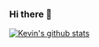 ### Hi there 👋
[![Kevin's github stats](https://github-readme-stats.vercel.app/api?username=kevin-valerio)](https://github.com/anuraghazra/github-readme-stats)
<!--
**kevin-valerio/kevin-valerio** is a ✨ _special_ ✨ repository because its `README.md` (this file) appears on your GitHub profile.

Here are some ideas to get you started:

- 🔭 I’m currently working on ...
- 🌱 I’m currently learning ...
- 👯 I’m looking to collaborate on ...
- 🤔 I’m looking for help with ...
- 💬 Ask me about ...
- 📫 How to reach me: ...
- 😄 Pronouns: ...
- ⚡ Fun fact: ...
-->
